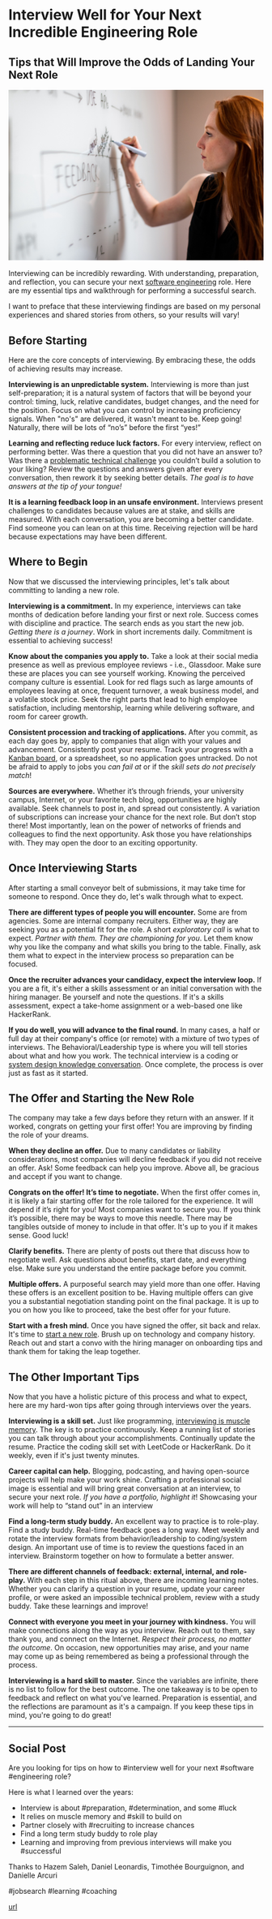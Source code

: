 # Interview Well for Your Next Incredible Engineering Role
## Tips that Will Improve the Odds of Landing Your Next Role

![Photo: ThisisEngineering RAEng/Unsplash](images/39-01.jpeg)

Interviewing can be incredibly rewarding. With understanding, preparation, and reflection, you can secure your next [software engineering](https://dev.to/solidi/what-is-a-software-engineer-anyway-3fb2) role. Here are my essential tips and walkthrough for performing a successful search.

I want to preface that these interviewing findings are based on my personal experiences and shared stories from others, so your results will vary!

## Before Starting

Here are the core concepts of interviewing. By embracing these, the odds of achieving results may increase.

**Interviewing is an unpredictable system.** Interviewing is more than just self-preparation; it is a natural system of factors that will be beyond your control: timing, luck, relative candidates, budget changes, and the need for the position. Focus on what you can control by increasing proficiency signals. When "no's" are delivered, it wasn't meant to be. Keep going! Naturally, there will be lots of “no’s” before the first “yes!”

**Learning and reflecting reduce luck factors.** For every interview, reflect on performing better. Was there a question that you did not have an answer to? Was there a [problematic technical challenge](https://medium.com/free-code-camp/how-to-organize-your-thoughts-on-the-whiteboard-and-crush-your-technical-interview-b668de4e6941) you couldn’t build a solution to your liking? Review the questions and answers given after every conversation, then rework it by seeking better details. *The goal is to have answers at the tip of your tongue!*

**It is a learning feedback loop in an unsafe environment.** Interviews present challenges to candidates because values are at stake, and skills are measured. With each conversation, you are becoming a better candidate. Find someone you can lean on at this time. Receiving rejection will be hard because expectations may have been different. 

## Where to Begin

Now that we discussed the interviewing principles, let's talk about committing to landing a new role.

**Interviewing is a commitment.** In my experience, interviews can take months of dedication before landing your first or next role. Success comes with discipline and practice. The search ends as you start the new job. *Getting there is a journey*. Work in short increments daily. Commitment is essential to achieving success!

**Know about the companies you apply to.** Take a look at their social media presence as well as previous employee reviews - i.e., Glassdoor.  Make sure these are places you can see yourself working. Knowing the perceived company culture is essential. Look for red flags such as large amounts of employees leaving at once, frequent turnover, a weak business model, and a volatile stock price. Seek the right parts that lead to high employee satisfaction, including mentorship, learning while delivering software, and room for career growth.

**Consistent procession and tracking of applications.** After you commit, as each day goes by, apply to companies that align with your values and advancement. Consistently post your resume. Track your progress with a [Kanban board](https://en.wikipedia.org/wiki/Kanban_board), or a spreadsheet, so no application goes untracked. Do not be afraid to apply to jobs you *can fail at* or if the *skill sets do not precisely match*!

**Sources are everywhere.** Whether it’s through friends, your university campus, Internet, or your favorite tech blog, opportunities are highly available. Seek channels to post in, and spread out consistently. A variation of subscriptions can increase your chance for the next role. But don’t stop there! Most importantly, lean on the power of networks of friends and colleagues to find the next opportunity. Ask those you have relationships with. They may open the door to an exciting opportunity.

## Once Interviewing Starts

After starting a small conveyor belt of submissions, it may take time for someone to respond. Once they do, let's walk through what to expect.

**There are different types of people you will encounter.** Some are from agencies. Some are internal company recruiters. Either way, they are seeking you as a potential fit for the role. A short *exploratory call* is what to expect. *Partner with them. They are championing for you*. Let them know why you like the company and what skills you bring to the table. Finally, ask them what to expect in the interview process so preparation can be focused.

**Once the recruiter advances your candidacy, expect the interview loop.** If you are a fit, it's either a skills assessment or an initial conversation with the hiring manager. Be yourself and note the questions. If it's a skills assessment, expect a take-home assignment or a web-based one like HackerRank.

**If you do well, you will advance to the final round.** In many cases, a half or full day at their company's office (or remote) with a mixture of two types of interviews. The Behavioral/Leadership type is where you will tell stories about what and how you work. The technical interview is a coding or [system design knowledge conversation](https://dataintensive.net/). Once complete, the process is over just as fast as it started.

## The Offer and Starting the New Role

The company may take a few days before they return with an answer. If it worked, congrats on getting your first offer! You are improving by finding the role of your dreams.

**When they decline an offer.** Due to many candidates or liability considerations, most companies will decline feedback if you did not receive an offer. Ask! Some feedback can help you improve. Above all, be gracious and accept if you want to change.

**Congrats on the offer! It’s time to negotiate.** When the first offer comes in, it is likely a fair starting offer for the role tailored for the experience. It will depend if it’s right for you! Most companies want to secure you. If you think it’s possible, there may be ways to move this needle. There may be tangibles outside of money to include in that offer. It's up to you if it makes sense. Good luck!

**Clarify benefits.** There are plenty of posts out there that discuss how to negotiate well. Ask questions about benefits, start date, and everything else. Make sure you understand the entire package before you commit.

**Multiple offers.** A purposeful search may yield more than one offer. Having these offers is an excellent position to be. Having multiple offers can give you a substantial negotiation standing point on the final package. It is up to you on how you like to proceed, take the best offer for your future.

**Start with a fresh mind.** Once you have signed the offer, sit back and relax. It's time to [start a new role](https://dev.to/solidi/be-amazing-in-your-new-engineering-role-1klc). Brush up on technology and company history. Reach out and start a convo with the hiring manager on onboarding tips and thank them for taking the leap together.

## The Other Important Tips

Now that you have a holistic picture of this process and what to expect, here are my hard-won tips after going through interviews over the years.

**Interviewing is a skill set.** Just like programming, [interviewing is muscle memory](https://medium.com/swlh/the-one-about-software-engineering-interviewing-6f126e3a3171). The key is to practice continuously. Keep a running list of stories you can talk through about your accomplishments. Continually update the resume. Practice the coding skill set with LeetCode or HackerRank. Do it weekly, even if it's just twenty minutes.

**Career capital can help.** Blogging, podcasting, and having open-source projects will help make your work shine. Crafting a professional social image is essential and will bring great conversation at an interview, to secure your next role. *If you have a portfolio, highlight it*! Showcasing your work will help to “stand out” in an interview

**Find a long-term study buddy.** An excellent way to practice is to role-play. Find a study buddy. Real-time feedback goes a long way. Meet weekly and rotate the interview formats from behavior/leadership to coding/system design. An important use of time is to review the questions faced in an interview. Brainstorm together on how to formulate a better answer.

**There are different channels of feedback: external, internal, and role-play.** With each step in this ritual above, there are incoming learning notes. Whether you can clarify a question in your resume, update your career profile, or were asked an impossible technical problem, review with a study buddy. Take these learnings and improve! 

**Connect with everyone you meet in your journey with kindness.** You will make connections along the way as you interview. Reach out to them, say thank you, and connect on the Internet. *Respect their process, no matter the outcome*. On occasion, new opportunities may arise, and your name may come up as being remembered as being a professional through the process.

**Interviewing is a hard skill to master.** Since the variables are infinite, there is no list to follow for the best outcome. The one takeaway is to be open to feedback and reflect on what you've learned. Preparation is essential, and the reflections are paramount as it's a campaign. If you keep these tips in mind, you're going to do great!

---

## Social Post

Are you looking for tips on how to #interview well for your next #software #engineering role?

Here is what I learned over the years:

- Interview is about #preparation, #determination, and some #luck
- It relies on muscle memory and #skill to build on
- Partner closely with #recruiting to increase chances
- Find a long term study buddy to role play
- Learning and improving from previous interviews will make you #successful

Thanks to Hazem Saleh, Daniel Leonardis, Timothée Bourguignon, and Danielle Arcuri

#jobsearch #learning #coaching 

[url](https://levelup.gitconnected.com/interview-well-for-your-next-incredible-engineering-role-a5513e6596ae?source=friends_link&sk=fd06c4775ff3e9d912be078e6854c64f)
